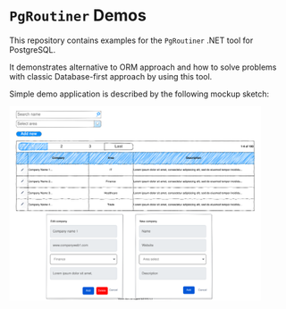 # `PgRoutiner` Demos

This repository contains examples for the `PgRoutiner` .NET tool for PostgreSQL.

It demonstrates alternative to ORM approach and how to solve problems with classic Database-first approach by using this tool.

Simple demo application is described by the following mockup sketch:

<img src="https://raw.githubusercontent.com/vb-consulting/PgRoutinerDemo/master/mockup.svg" alt="drawing" width="450"/>
